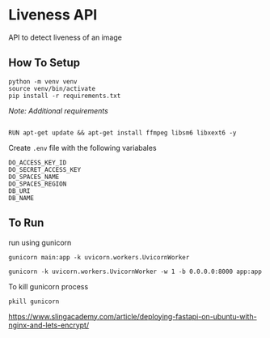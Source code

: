   

# Liveness API


API to detect liveness of an image

  

## How To Setup

```
python -m venv venv
source venv/bin/activate
pip install -r requirements.txt
```

*Note: Additional requirements*


```

RUN apt-get update && apt-get install ffmpeg libsm6 libxext6 -y

```

Create ```.env``` file with the following variabales
```
DO_ACCESS_KEY_ID
DO_SECRET_ACCESS_KEY
DO_SPACES_NAME
DO_SPACES_REGION
DB_URI
DB_NAME
```
## To Run

run using gunicorn
```
gunicorn main:app -k uvicorn.workers.UvicornWorker
```
```
gunicorn -k uvicorn.workers.UvicornWorker -w 1 -b 0.0.0.0:8000 app:app

```


To kill gunicorn process
```
pkill gunicorn
```


https://www.slingacademy.com/article/deploying-fastapi-on-ubuntu-with-nginx-and-lets-encrypt/